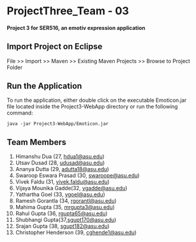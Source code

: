 # ProjectThree_Team - 03
#### Project 3 for SER516, an emotiv expression application

## Import Project on Eclipse
File >> Import >> Maven >> Existing Maven Projects >> Browse to Project Folder

## Run the Application
To run the application, either double click on the executable Emoticon.jar file located inside the Project3-WebApp directory or run the following command: 

`java -jar Project3-WebApp/Emoticon.jar`
## Team Members
1. Himanshu Dua (27, hdua1@asu.edu)
2. Utsav Dusad (28, udusad@asu.edu)
3. Ananya Dutta (29, adutta18@asu.edu)
4. Swaroop Eswara Prasad (30, swaroope@asu.edu)
5. Vivek Faldu (31, vivek.faldu@asu.edu)
6. Vijaya Mounika Gadde(32, vgadde@asu.edu)
7. Yathartha Goel (33, ygoel@asu.edu)
8. Ramesh Gorantla (34, rgorantl@asu.edu)
9. Mahima Gupta (35, mrgupta3@asu.edu)
10. Rahul Gupta (36, rgupta65@asu.edu)
11. Shubhangi Gupta(37,sgupt170@asu.edu)
12. Srajan Gupta (38, sgupt182@asu.edu)
13. Christopher Henderson (39, cghende1@asu.edu)

